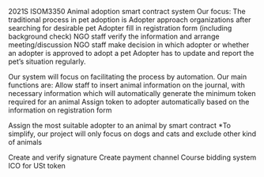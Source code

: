 2021S ISOM3350
Animal adoption smart contract system
Our focus:
The traditional process in pet adoption is 
Adopter approach organizations after searching for desirable pet
Adopter fill in registration form (including background check)
NGO staff verify the information and arrange meeting/discussion
NGO staff make decision in which adopter or whether an adopter is approved to adopt a pet
Adopter has to update and report the pet’s situation regularly. 

Our system will focus on facilitating the process by automation. Our main functions are:
Allow staff to insert animal information on the journal, with necessary information which will automatically generate the minimum token required for an animal
Assign token to adopter automatically based on the information on registration form


Assign the most suitable adopter to an animal by smart contract
*To simplify, our project will only focus on dogs and cats and exclude other kind of animals 

Create and verify signature
Create payment channel
Course bidding system
ICO for USt token 
